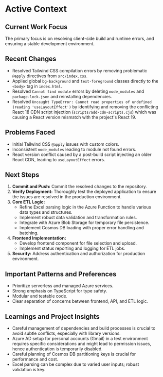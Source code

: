 # Active Context

## Current Work Focus
The primary focus is on resolving client-side build and runtime errors, and ensuring a stable development environment.

## Recent Changes
-   Resolved Tailwind CSS compilation errors by removing problematic `@apply` directives from `src/index.css`.
-   Applied global `bg-background` and `text-foreground` classes directly to the `<body>` tag in `index.html`.
-   Resolved `Cannot find module` errors by deleting `node_modules` and `package-lock.json` and reinstalling dependencies.
-   Resolved `Uncaught TypeError: Cannot read properties of undefined (reading 'useLayoutEffect')` by identifying and removing the conflicting React 18 CDN script injection (`scripts/add-cdn-scripts.cjs`) which was causing a React version mismatch with the project's React 19.

## Problems Faced
-   Initial Tailwind CSS `@apply` issues with custom colors.
-   Inconsistent `node_modules` leading to module not found errors.
-   React version conflict caused by a post-build script injecting an older React CDN, leading to `useLayoutEffect` errors.

## Next Steps
1.  **Commit and Push:** Commit the resolved changes to the repository.
2.  **Verify Deployment:** Thoroughly test the deployed application to ensure the issues are resolved in the production environment.
3.  **Core ETL Logic:**
    -   Refine Excel parsing logic in the Azure Function to handle various data types and structures.
    -   Implement robust data validation and transformation rules.
    -   Integrate with Azure Blob Storage for temporary file persistence.
    -   Implement Cosmos DB loading with proper error handling and batching.
4.  **Frontend Implementation:**
    -   Develop frontend component for file selection and upload.
    -   Implement status reporting and logging for ETL jobs.
5.  **Security:** Address authentication and authorization for production environment.

## Important Patterns and Preferences
-   Prioritize serverless and managed Azure services.
-   Strong emphasis on TypeScript for type safety.
-   Modular and testable code.
-   Clear separation of concerns between frontend, API, and ETL logic.

## Learnings and Project Insights
-   Careful management of dependencies and build processes is crucial to avoid subtle conflicts, especially with library versions.
-   Azure AD setup for personal accounts (Gmail) in a test environment requires specific considerations and might lead to permission issues, hence authentication is temporarily disabled.
-   Careful planning of Cosmos DB partitioning keys is crucial for performance and cost.
-   Excel parsing can be complex due to varied user inputs; robust validation is key.

